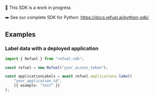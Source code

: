 🚧 This SDK is a work in progress

➡️ See our complete SDK for Python: https://docs.refuel.ai/python-sdk/

## Examples

### Label data with a deployed application

```typescript
import { Refuel } from "refuel-sdk";

const refuel = new Refuel("your_access_token");

const applicationLabels = await refuel.applications.label(
    "your_application_id",
    [{ example: "test" }]
);
```
